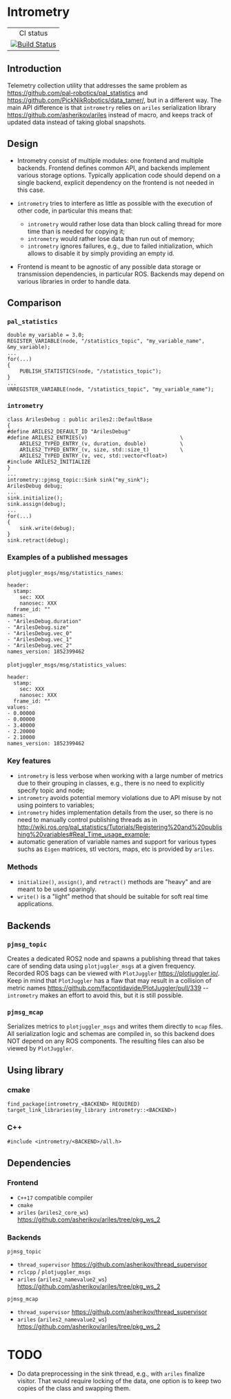 Intrometry
==========

<table>
  <tr>
    <td align="center">
        CI status
    </td>
  </tr>
  <tr>
    <td align="center">
        <a href="https://github.com/asherikov/intrometry/actions/workflows/main.yml">
        <img src="https://github.com/asherikov/intrometry/actions/workflows/main.yml/badge.svg" alt="Build Status">
        </a>
    </td>
  </tr>
</table>


Introduction
------------

Telemetry collection utility that addresses the same problem as
<https://github.com/pal-robotics/pal_statistics> and
<https://github.com/PickNikRobotics/data_tamer/>, but in a different way. The
main API difference is that `intrometry` relies on `ariles` serialization
library <https://github.com/asherikov/ariles> instead of macro, and keeps track
of updated data instead of taking global snapshots.


Design
------

- Intrometry consist of multiple modules: one frontend and multiple backends.
  Frontend defines common API, and backends implement various storage options.
  Typically application code should depend on a single backend, explicit
  dependency on the frontend is not needed in this case.

- `intrometry` tries to interfere as little as possible with the execution of
  other code, in particular this means that:
    - `intrometry` would rather lose data than block calling thread for more
      time than is needed for copying it;
    - `intrometry` would rather lose data than run out of memory;
    - `intrometry` ignores failures, e.g., due to failed initialization, which
      allows to disable it by simply providing an empty id.

- Frontend is meant to be agnostic of any possible data storage or transmission
  dependencies, in particular ROS. Backends may depend on various libraries in
  order to handle data.


Comparison
----------

### `pal_statistics`
```
double my_variable = 3.0;
REGISTER_VARIABLE(node, "/statistics_topic", "my_variable_name", &my_variable);
...
for(...)
{
    PUBLISH_STATISTICS(node, "/statistics_topic");
}
...
UNREGISTER_VARIABLE(node, "/statistics_topic", "my_variable_name");
```

### `intrometry`
```
class ArilesDebug : public ariles2::DefaultBase
{
#define ARILES2_DEFAULT_ID "ArilesDebug"
#define ARILES2_ENTRIES(v)                              \
    ARILES2_TYPED_ENTRY_(v, duration, double)           \
    ARILES2_TYPED_ENTRY_(v, size, std::size_t)          \
    ARILES2_TYPED_ENTRY_(v, vec, std::vector<float>)
#include ARILES2_INITIALIZE
}
...
intrometry::pjmsg_topic::Sink sink("my_sink");
ArilesDebug debug;
...
sink.initialize();
sink.assign(debug);
...
for(...)
{
    sink.write(debug);
}
sink.retract(debug);
```

### Examples of a published messages

`plotjuggler_msgs/msg/statistics_names`:

```
header:
  stamp:
    sec: XXX
    nanosec: XXX
  frame_id: ""
names:
- "ArilesDebug.duration"
- "ArilesDebug.size"
- "ArilesDebug.vec_0"
- "ArilesDebug.vec_1"
- "ArilesDebug.vec_2"
names_version: 1852399462
```

`plotjuggler_msgs/msg/statistics_values`:

```
header:
  stamp:
    sec: XXX
    nanosec: XXX
  frame_id: ""
values:
- 0.00000
- 0.00000
- 3.40000
- 2.20000
- 2.10000
names_version: 1852399462
```

### Key features

- `intrometry` is less verbose when working with a large number of metrics due
  to their grouping in classes, e.g., there is no need to explicitly specify
  topic and node;
- `intrometry` avoids potential memory violations due to API misuse by not
  using pointers to variables;
- `intrometry` hides implementation details from the user, so there is no need
  to manually control publishing threads as in
  <http://wiki.ros.org/pal_statistics/Tutorials/Registering%20and%20publishing%20variables#Real_Time_usage_example>;
- automatic generation of variable names and support for various types suchs as
  `Eigen` matrices, stl vectors, maps, etc is provided by `ariles`.

### Methods

- `initialize()`, `assign()`, and `retract()` methods are "heavy" and are meant
  to be used sparingly.
- `write()` is a "light" method that should be suitable for soft real time
  applications.


Backends
--------

### `pjmsg_topic`

Creates a dedicated ROS2 node and spawns a publishing thread that takes care of
sending data using `plotjuggler_msgs` at a given frequency. Recorded ROS bags
can be viewed with `PlotJuggler` <https://plotjuggler.io/>. Keep in mind that
`PlotJuggler` has a flaw that may result in a collision of metric names
<https://github.com/facontidavide/PlotJuggler/pull/339> -- `intrometry` makes
an effort to avoid this, but it is still possible.

### `pjmsg_mcap`

Serializes metrics to `plotjuggler_msgs` and writes them directly to `mcap`
files. All serialization logic and schemas are compiled in, so this backend
does NOT depend on any ROS components. The resulting files can also be viewed
by `PlotJuggler`.


Using library
-------------

### cmake

```
find_package(intrometry_<BACKEND> REQUIRED)
target_link_libraries(my_library intrometry::<BACKEND>)
```

### C++

```
#include <intrometry/<BACKEND>/all.h>
```


Dependencies
------------

### Frontend
- `C++17` compatible compiler
- `cmake`
- `ariles` (`ariles2_core_ws`) <https://github.com/asherikov/ariles/tree/pkg_ws_2>

### Backends

`pjmsg_topic`

- `thread_supervisor` <https://github.com/asherikov/thread_supervisor>
- `rclcpp` / `plotjuggler_msgs`
- `ariles` (`ariles2_namevalue2_ws`) <https://github.com/asherikov/ariles/tree/pkg_ws_2>

`pjmsg_mcap`

- `thread_supervisor` <https://github.com/asherikov/thread_supervisor>
- `ariles` (`ariles2_namevalue2_ws`) <https://github.com/asherikov/ariles/tree/pkg_ws_2>


TODO
====

- Do data preprocessing in the sink thread, e.g., with `ariles` finalize
  visitor. That would require locking of the data, one option is to keep two
  copies of the class and swapping them.
